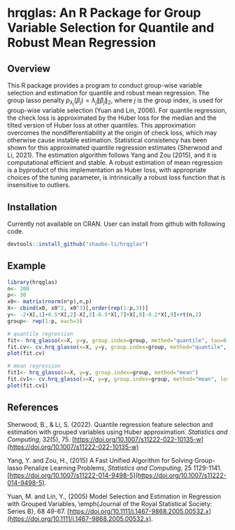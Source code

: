 # hrqglas: An R Package for Group Variable Selection for Quantile and Robust Mean Regression

## Overview

This R package provides a program to conduct group-wise variable selection and estimation for quantile and robust mean regression. The group lasso penalty $p_{\lambda_j}(\beta_j)=\lambda_j\|\beta_j\|_2$, where $j$ is the group index, is used for group-wise variable selection (Yuan and Lin, 2006). For quantile regression, the check loss is approximated by the Huber loss for the median and the tilted version of Huber loss at other quantiles. This approximation overcomes the nondifferentiability at the origin of check loss, which may otherwise cause instable estimation. Statistical consistency has been shown for this approximated quantile regression estimates (Sherwood and Li, 2021). The estimation algorithm follows Yang and Zou (2015), and it is computational efficient and stable. A robust estimation of mean regression is a byproduct of this implementation as Huber loss, with appropriate choices of the tuning parameter, is intrinsically a robust loss function that is insensitive to outliers. 

## Installation

Currently not available on CRAN. User can install from github with following code.

``` r
devtools::install_github("shaobo-li/hrqglas")
```

## Example

``` r
library(hrqglas)
n<- 200
p<- 30
x0<- matrix(rnorm(n*p),n,p)
X<- cbind(x0, x0^2, x0^3)[,order(rep(1:p,3))]
y<- -2+X[,1]+0.5*X[,2]-X[,3]-0.5*X[,7]+X[,8]-0.2*X[,9]+rt(n,2)
group<- rep(1:p, each=3)

# quantile regression
fit<- hrq_glasso(x=X, y=y, group.index=group, method="quantile", tau=0.3)
fit.cv<- cv.hrq_glasso(x=X, y=y, group.index=group, method="quantile", tau=0.3, loss="check")
plot(fit.cv)

# mean regression
fit1<- hrq_glasso(x=X, y=y, group.index=group, method="mean")
fit.cv1<- cv.hrq_glasso(x=X, y=y, group.index=group, method="mean", loss="se")
plot(fit.cv1)
```



## References

Sherwood, B., & Li, S. (2022). Quantile regression feature selection and estimation with grouped variables using Huber approximation. *Statistics and Computing*, 32(5), 75. [https://doi.org/10.1007/s11222-022-10135-w](https://doi.org/10.1007/s11222-022-10135-w)
 
Yang, Y. and Zou, H., (2015) A Fast Unified Algorithm for Solving Group-lasso Penalize Learning Problems, *Statistics and Computing*, 25 1129-1141. [https://doi.org/10.1007/s11222-014-9498-5](https://doi.org/10.1007/s11222-014-9498-5).

Yuan, M. and Lin, Y., (2005) Model Selection and Estimation in Regression with Grouped Variables, \emph{Journal of the Royal Statistical Society: Series B}, 68 49-67.  [https://doi.org/10.1111/j.1467-9868.2005.00532.x](https://doi.org/10.1111/j.1467-9868.2005.00532.x).
